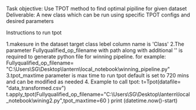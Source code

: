 Task objective:
Use TPOT method to find optimal pipiline for given dataset
Deliverable:
A new class which can be run using specific TPOT configs and desired parameters

Instructions to run tpot

1.makesure in the dataset target class lebel column name is 'Class'
2.The parameter Fullyqualified_op_filename with path along with additional '\' is required to generate python file for winning pipeline. for example: Fullyqualified_op_filename= "C:\\Users\\SG\\Desktop\\lantern\\local_notebook\\winning_pipeline.py"
3.tpot_maxtime parameter is max time to run tpot default is set to 720 mins and can be modified as needed
4. Example to call tpot:
t=Tpot(datafile= "data_transformed.csv")
t.apply_tpot(Fullyqualified_op_filename="C:\\Users\\SG\\Desktop\\lantern\\local_notebook\\wining2.py",tpot_maxtime=60 )
print (datetime.now()-start)